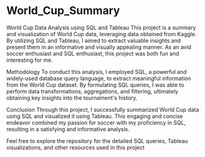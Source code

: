 # World_Cup_Summary

World Cup Data Analysis using SQL and Tableau
This project is a summary and visualization of World Cup data, leveraging data obtained from Kaggle. By utilizing SQL and Tableau, I aimed to extract valuable insights and present them in an informative and visually appealing manner. As an avid soccer enthusiast and SQL enthusiast, this project was both fun and interesting for me.

Methodology
To conduct this analysis, I employed SQL, a powerful and widely-used database query language, to extract meaningful information from the World Cup dataset. By formulating SQL queries, I was able to perform data transformations, aggregations, and filtering, ultimately obtaining key insights into the tournament's history.

Conclusion
Through this project, I successfully summarized World Cup data using SQL and visualized it using Tableau. This engaging and concise endeavor combined my passion for soccer with my proficiency in SQL, resulting in a satisfying and informative analysis.

Feel free to explore the repository for the detailed SQL queries, Tableau visualizations, and other resources used in this project
